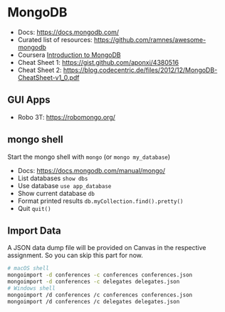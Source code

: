 # MongoDB

* Docs: https://docs.mongodb.com/
* Curated list of resources: https://github.com/ramnes/awesome-mongodb
* Coursera [Introduction to MongoDB](https://www.coursera.org/learn/introduction-mongodb/lecture/fDjfl/mongodb-document-model)
* Cheat Sheet 1: https://gist.github.com/aponxi/4380516
* Cheat Sheet 2: https://blog.codecentric.de/files/2012/12/MongoDB-CheatSheet-v1_0.pdf

## GUI Apps

* Robo 3T: https://robomongo.org/

## mongo shell

Start the mongo shell with `mongo` (or `mongo my_database`)

* Docs: https://docs.mongodb.com/manual/mongo/
* List databases `show dbs`
* Use database `use app_database`
* Show current database `db`
* Format printed results  `db.myCollection.find().pretty()`
* Quit `quit()`

## Import Data

A JSON data dump file will be provided on Canvas in the respective assignment.
So you can skip this part for now.

```bash
# macOS shell
mongoimport -d conferences -c conferences conferences.json
mongoimport -d conferences -c delegates delegates.json
# Windows shell
mongoimport /d conferences /c conferences conferences.json
mongoimport /d conferences /c delegates delegates.json
```
